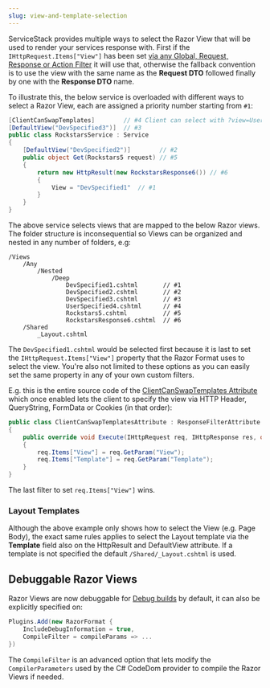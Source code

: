```yaml
---
slug: view-and-template-selection
---
```

ServiceStack provides multiple ways to select the Razor View that will be used to render your services response with. First if the `IHttpRequest.Items["View"]` has been set [via any Global, Request, Response or Action Filter](?id=Order-of-Operations) it will use that, otherwise the fallback convention is to use the view with the same name as the **Request DTO** followed finally by one with the **Response DTO** name.

To illustrate this, the below service is overloaded with different ways to select a Razor View, each are assigned a priority number starting from `#1`:

```csharp
[ClientCanSwapTemplates]        // #4 Client can select with ?view=UserSpecified4
[DefaultView("DevSpecified3")]  // #3 
public class RockstarsService : Service 
{
    [DefaultView("DevSpecified2")]        // #2 
    public object Get(Rockstars5 request) // #5
    {
        return new HttpResult(new RockstarsResponse6()) // #6
        {
            View = "DevSpecified1"  // #1
        }
    }
}
```

The above service selects views that are mapped to the below Razor views. The folder structure is inconsequential so Views can be organized and nested in any number of folders, e.g:

    /Views
        /Any            
            /Nested
                /Deep
                    DevSpecified1.cshtml       // #1
                    DevSpecified2.cshtml       // #2
                    DevSpecified3.cshtml       // #3
                    UserSpecified4.cshtml      // #4
                    Rockstars5.cshtml          // #5
                    RockstarsResponse6.cshtml  // #6
        /Shared
            _Layout.cshtml

The `DevSpecified1.cshtml` would be selected first because it is last to set the `IHttpRequest.Items["View"]` property that the Razor Format uses to select the view. You're also not limited to these options as you can easily set the same property in any of your own custom filters. 

E.g. this is the entire source code of the [ClientCanSwapTemplates Attribute](https://github.com/ServiceStack/ServiceStack/blob/master/src/ServiceStack.ServiceInterface/ClientCanSwapTemplatesAttribute.cs) which once enabled lets the client to specify the view via HTTP Header, QueryString, FormData or Cookies (in that order):

```csharp
public class ClientCanSwapTemplatesAttribute : ResponseFilterAttribute
{
    public override void Execute(IHttpRequest req, IHttpResponse res, object requestDto)
    {
        req.Items["View"] = req.GetParam("View");
        req.Items["Template"] = req.GetParam("Template");
    }
}
```

The last filter to set `req.Items["View"]` wins.

### Layout Templates

Although the above example only shows how to select the View (e.g. Page Body), the exact same rules applies to select the Layout template via the **Template** field also on the HttpResult and DefaultView attribute. If a template is not specified the default `/Shared/_Layout.cshtml` is used.

## Debuggable Razor Views

Razor Views are now debuggable for 
[Debug builds](?id=Debugging#debugmode) by default, it can also be explicitly specified on:

```csharp
Plugins.Add(new RazorFormat {
    IncludeDebugInformation = true,
    CompileFilter = compileParams => ...
})
```

The `CompileFilter` is an advanced option that lets modify the `CompilerParameters` used by the C# CodeDom provider to compile the Razor Views if needed. 

